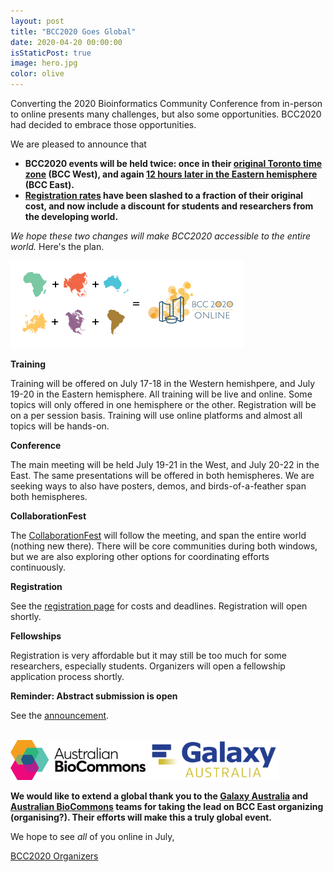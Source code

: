 ```yaml
---
layout: post
title: "BCC2020 Goes Global"
date: 2020-04-20 00:00:00
isStaticPost: true
image: hero.jpg
color: olive
---
```


Converting the 2020 Bioinformatics Community Conference from in-person to online presents many challenges, but also some opportunities.  BCC2020 had decided to embrace those opportunities.

We are pleased to announce that

* **BCC2020 events will be held twice: once in their [original Toronto time zone](https://bcc2020.sched.com/overview/area/West%3A+Americas) (BCC West), and again [12 hours later in the Eastern hemisphere](https://bcc2020.sched.com/overview/area/East%3A+Asia+%26+Australia) (BCC East).**
* **[Registration rates](../Registration/) have been slashed to a fraction of their original cost, and now include a discount for students and researchers from the developing world.**

*We hope these two changes will make BCC2020 accessible to the entire world.*  Here's the plan.


<img class="img-responsive" style="margin: 0 auto;" src="../img/posts/maps-math.png" alt="BCC2020 goes global" />


**Training**

Training will be offered on July 17-18 in the Western hemishpere, and July 19-20 in the Eastern hemisphere. All training will be live and online.  Some topics will only offered in one hemisphere or the other.  Registration will be on a per session basis.  Training will use online platforms and almost all topics will be hands-on.

**Conference**

The main meeting will be held July 19-21 in the West, and July 20-22 in the East.  The same presentations will be offered in both hemispheres. We are seeking ways to also have posters, demos, and birds-of-a-feather span both hemispheres.

**CollaborationFest**

The [CollaborationFest](../cofest/) will follow the meeting, and span the entire world (nothing new there).  There will be core communities during both windows, but we are also exploring other options for coordinating efforts continuously.

**Registration**

See the [registration page](../Registration/) for costs and deadlines.  Registration will open shortly.

**Fellowships**

Registration is very affordable but it may still be too much for some researchers, especially students.  Organizers will open a fellowship application process shortly.

**Reminder: Abstract submission is open**

See the [announcement](abstracts/).

<br />

<div class="pull-right">
<img style="max-height: 4rem;" src="../img/posts/australian-biocommons.png" alt="Australian BioCommons" /> <img style="max-height: 4rem;" src="../img/posts/galaxy-australia.png" alt="Galaxy Australia" />
</div>

**We would like to extend a global thank you to the [Galaxy Australia](https://usegalaxy.org.au/) and [Australian BioCommons](https://www.biocommons.org.au/) teams for taking the lead on BCC East organizing (organising?). Their efforts will make this a truly global event.**

We hope to see *all* of you online in July,

[BCC2020 Organizers](https://bcc2020.github.io/about/#team)
